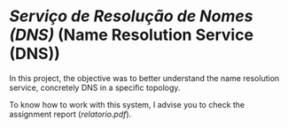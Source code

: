 # *Serviço de Resolução de Nomes (DNS)* (Name Resolution Service (DNS))

In this project, the objective was to better understand the name resolution service, concretely DNS in a specific topology.

To know how to work with this system, I advise you to check the assignment report (*relatorio.pdf*).
